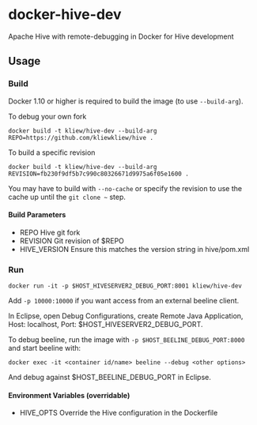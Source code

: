 # docker-hive-dev
Apache Hive with remote-debugging in Docker for Hive development

## Usage

### Build
Docker 1.10 or higher is required to build the image (to use `--build-arg`).

To debug your own fork
```
docker build -t kliew/hive-dev --build-arg REPO=https://github.com/kliewkliew/hive .
```

To build a specific revision
```
docker build -t kliew/hive-dev --build-arg REVISION=fb230f9df5b7c990c80326671d9975a6f05e1600 .
```

You may have to build with `--no-cache` or specify the revision to use the cache up until the `git clone ~` step.


#### Build Parameters
* REPO         Hive git fork 
* REVISION     Git revision of $REPO
* HIVE_VERSION Ensure this matches the version string in hive/pom.xml

### Run
```
docker run -it -p $HOST_HIVESERVER2_DEBUG_PORT:8001 kliew/hive-dev
```
Add `-p 10000:10000` if you want access from an external beeline client.

In Eclipse, open Debug Configurations, create Remote Java Application, Host: localhost, Port: $HOST_HIVESERVER2_DEBUG_PORT.

To debug beeline, run the image with `-p $HOST_BEELINE_DEBUG_PORT:8000` and start beeline with:
```
docker exec -it <container id/name> beeline --debug <other options>
```

And debug against $HOST_BEELINE_DEBUG_PORT in Eclipse.

#### Environment Variables (overridable)
* HIVE_OPTS   Override the Hive configuration in the Dockerfile

